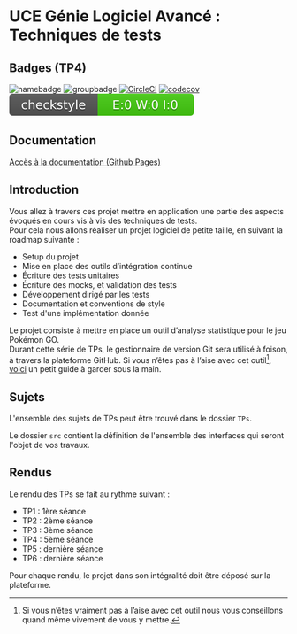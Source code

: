 # UCE Génie Logiciel Avancé : Techniques de tests

## Badges (TP4)

![namebadge](https://img.shields.io/static/v1?label=Nom&message=Milan%20VERY-GRIETTE&color=blue)
![groupbadge](https://img.shields.io/static/v1?label=Groupe&message=ILSEN-ALT-Gr1&color=lightgrey)
[![CircleCI](https://dl.circleci.com/status-badge/img/gh/Milan-VERY-GRIETTE/ceri-m1-techniques-de-test/tree/master.svg?style=svg)](https://dl.circleci.com/status-badge/redirect/gh/Milan-VERY-GRIETTE/ceri-m1-techniques-de-test/tree/master)
[![codecov](https://codecov.io/gh/Milan-VERY-GRIETTE/ceri-m1-techniques-de-test/branch/master/graph/badge.svg?token=BD869Z8DSU)](https://codecov.io/gh/Milan-VERY-GRIETTE/ceri-m1-techniques-de-test)
![Checkstyle](docs/badges/checkstyle-result.svg)

## Documentation

[Accès à la documentation (Github Pages)](https://milan-very-griette.github.io/ceri-m1-techniques-de-test/fr/univavignon/pokedex/api/package-summary.html)

## Introduction

Vous allez à travers ces projet mettre en application une partie des aspects évoqués en cours vis à vis des techniques de tests.  
Pour cela nous allons réaliser un projet logiciel de petite taille, en suivant la roadmap suivante : 
- Setup du projet
- Mise en place des outils d’intégration continue
- Écriture des tests unitaires
- Écriture des mocks, et validation des tests
- Développement dirigé par les tests
- Documentation et conventions de style
- Test d'une implémentation donnée

Le projet consiste à mettre en place un outil d’analyse statistique pour le jeu Pokémon GO.  
Durant cette série de TPs, le gestionnaire de version Git sera utilisé à foison, à travers la plateforme GitHub. Si vous n’êtes pas à l’aise avec cet outil[^1], [voici](http://rogerdudler.github.io/git-guide/) un petit guide à garder sous la main.

## Sujets

L'ensemble des sujets de TPs peut être trouvé dans le dossier `TPs`.

Le dossier `src` contient la définition de l'ensemble des interfaces qui seront l'objet de vos travaux.

## Rendus

Le rendu des TPs se fait au rythme suivant :

- TP1 : 1ère séance
- TP2 : 2ème séance
- TP3 : 3ème séance
- TP4 : 5ème séance
- TP5 : dernière séance
- TP6 : dernière séance

Pour chaque rendu, le projet dans son intégralité doit être déposé sur la plateforme.

[^1]: Si vous n’êtes vraiment pas à l’aise avec cet outil nous vous conseillons quand même vivement de vous y mettre.
